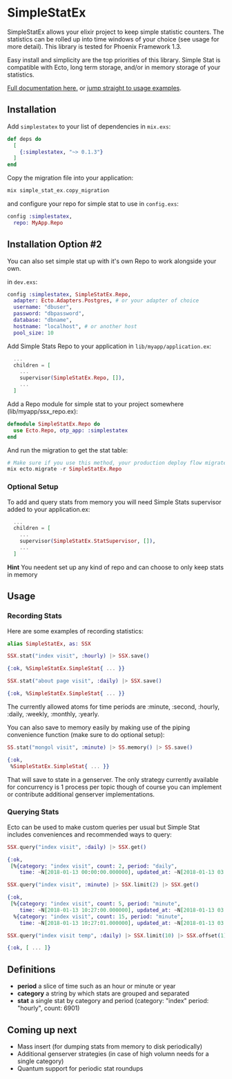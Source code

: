 # SimpleStatEx

SimpleStatEx allows your elixir project to keep simple statistic counters.  The statistics can be rolled up into time windows of your choice (see usage for more detail).  This library is tested for Phoenix Framework 1.3.

Easy install and simplicity are the top priorities of this library.  Simple Stat is compatible with Ecto, long term storage, and/or in memory storage of your statistics.

[Full documentation here.](https://hexdocs.pm/simplestatex/SimpleStatEx.html) or [jump straight to usage examples](https://github.com/Tyler-pierce/simplestatex#usage).

## Installation

Add `simplestatex` to your list of dependencies in `mix.exs`:

```elixir
def deps do
  [
    {:simplestatex, "~> 0.1.3"}
  ]
end
```

Copy the migration file into your application:

```elixir
mix simple_stat_ex.copy_migration
```

and configure your repo for simple stat to use in `config.exs`:

```elixir
config :simplestatex,
  repo: MyApp.Repo
```

## Installation Option #2

You can also set simple stat up with it's own Repo to work alongside your own.

in `dev.exs`:

```elixir
config :simplestatex, SimpleStatEx.Repo,
  adapter: Ecto.Adapters.Postgres, # or your adapter of choice
  username: "dbuser",
  password: "dbpassword",
  database: "dbname",
  hostname: "localhost", # or another host
  pool_size: 10
```

Add Simple Stats Repo to your application in `lib/myapp/application.ex`:

```elixir
  ...
  children = [
    ...
    supervisor(SimpleStatEx.Repo, []),
    ...
  ]
```

Add a Repo module for simple stat to your project somewhere (lib/myapp/ssx_repo.ex):

```elixir
defmodule SimpleStatEx.Repo do
  use Ecto.Repo, otp_app: :simplestatex
end
```

And run the migration to get the stat table:

```elixir
# Make sure if you use this method, your production deploy flow migrates as well
mix ecto.migrate -r SimpleStatEx.Repo
```

### Optional Setup

To add and query stats from memory you will need Simple Stats supervisor added to your application.ex:

```elixir
  ...
  children = [
    ...
    supervisor(SimpleStatEx.StatSupervisor, []),
    ...
  ]
```
**Hint** You needent set up any kind of repo and can choose to only keep stats in memory


## Usage

### Recording Stats

Here are some examples of recording statistics:

```elixir
alias SimpleStatEx, as: SSX

SSX.stat("index visit", :hourly) |> SSX.save()

{:ok, %SimpleStatEx.SimpleStat{ ... }}

SSX.stat("about page visit", :daily) |> SSX.save()

{:ok, %SimpleStatEx.SimpleStat{ ... }}
```

The currently allowed atoms for time periods are :minute, :second, :hourly, :daily, :weekly, :monthly, :yearly.

You can also save to memory easily by making use of the piping convenience function (make sure to do optional setup):

```elixir
SS.stat("mongol visit", :minute) |> SS.memory() |> SS.save()

{:ok,
 %SimpleStatEx.SimpleStat{ ... }}
```

That will save to state in a genserver.  The only strategy currently available for concurrency is 1 process per topic though
of course you can implement or contribute additional genserver implementations.

### Querying Stats

Ecto can be used to make custom queries per usual but Simple Stat includes conveniences and recommended ways to query:

```elixir
SSX.query("index visit", :daily) |> SSX.get()

{:ok,
 [%{category: "index visit", count: 2, period: "daily",
    time: ~N[2018-01-13 00:00:00.000000], updated_at: ~N[2018-01-13 03:34:50.310691]}]}

SSX.query("index visit", :minute) |> SSX.limit(2) |> SSX.get()

{:ok,
 [%{category: "index visit", count: 5, period: "minute",
    time: ~N[2018-01-13 10:27:00.000000], updated_at: ~N[2018-01-13 03:34:50.310691]},
  %{category: "index visit", count: 15, period: "minute",
    time: ~N[2018-01-13 10:27:01.000000], updated_at: ~N[2018-01-13 03:34:50.310691]}]}

SSX.query("index visit temp", :daily) |> SSX.limit(10) |> SSX.offset(1) |> SSX.memory() |> SSX.get()

{:ok, [ ... ]}
```

## Definitions

* **period** a slice of time such as an hour or minute or year
* **category** a string by which stats are grouped and separated
* **stat** a single stat by category and period (category: "index" period: "hourly", count: 6901)

## Coming up next

* Mass insert (for dumping stats from memory to disk periodically)
* Additional genserver strategies (in case of high volumn needs for a single category)
* Quantum support for periodic stat roundups